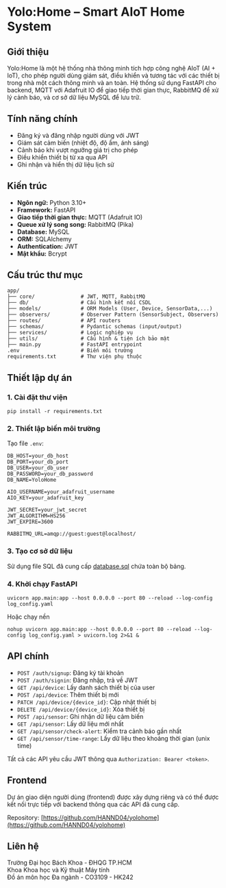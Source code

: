 # Yolo:Home – Smart AIoT Home System

## Giới thiệu

Yolo:Home là một hệ thống nhà thông minh tích hợp công nghệ AIoT (AI + IoT), cho phép người dùng giám sát, điều khiển và tương tác với các thiết bị trong nhà một cách thông minh và an toàn. Hệ thống sử dụng FastAPI cho backend, MQTT với Adafruit IO để giao tiếp thời gian thực, RabbitMQ để xử lý cảnh báo, và cơ sở dữ liệu MySQL để lưu trữ.

## Tính năng chính

- Đăng ký và đăng nhập người dùng với JWT
- Giám sát cảm biến (nhiệt độ, độ ẩm, ánh sáng)
- Cảnh báo khi vượt ngưỡng giá trị cho phép
- Điều khiển thiết bị từ xa qua API
- Ghi nhận và hiển thị dữ liệu lịch sử

## Kiến trúc

- **Ngôn ngữ:** Python 3.10+
- **Framework:** FastAPI
- **Giao tiếp thời gian thực:** MQTT (Adafruit IO)
- **Queue xử lý song song:** RabbitMQ (Pika)
- **Database:** MySQL
- **ORM:** SQLAlchemy
- **Authentication:** JWT
- **Mật khẩu:** Bcrypt

## Cấu trúc thư mục

```
app/
├── core/               # JWT, MQTT, RabbitMQ
├── db/                 # Cấu hình kết nối CSDL
├── models/             # ORM Models (User, Device, SensorData,...)
├── observers/          # Observer Pattern (SensorSubject, Observers)
├── routes/             # API routers
├── schemas/            # Pydantic schemas (input/output)
├── services/           # Logic nghiệp vụ
├── utils/              # Cấu hình & tiện ích bảo mật
├── main.py             # FastAPI entrypoint
.env                    # Biến môi trường
requirements.txt        # Thư viện phụ thuộc
```

## Thiết lập dự án

### 1. Cài đặt thư viện

```
pip install -r requirements.txt
```

### 2. Thiết lập biến môi trường

Tạo file `.env`:

```
DB_HOST=your_db_host
DB_PORT=your_db_port
DB_USER=your_db_user
DB_PASSWORD=your_db_password
DB_NAME=YoloHome

AIO_USERNAME=your_adafruit_username
AIO_KEY=your_adafruit_key

JWT_SECRET=your_jwt_secret
JWT_ALGORITHM=HS256
JWT_EXPIRE=3600

RABBITMQ_URL=amqp://guest:guest@localhost/
```

### 3. Tạo cơ sở dữ liệu

Sử dụng file SQL đã cung cấp [database.sql](sql/database.sql) chứa toàn bộ bảng.

### 4. Khởi chạy FastAPI

```
uvicorn app.main:app --host 0.0.0.0 --port 80 --reload --log-config log_config.yaml
```

Hoặc chạy nền

```
nohup uvicorn app.main:app --host 0.0.0.0 --port 80 --reload --log-config log_config.yaml > uvicorn.log 2>&1 &
```

## API chính

- `POST /auth/signup`: Đăng ký tài khoản
- `POST /auth/signin`: Đăng nhập, trả về JWT
- `GET /api/device`: Lấy danh sách thiết bị của user
- `POST /api/device`: Thêm thiết bị mới
- `PATCH /api/device/{device_id}`: Cập nhật thiết bị
- `DELETE /api/device/{device_id}`: Xóa thiết bị
- `POST /api/sensor`: Ghi nhận dữ liệu cảm biến
- `GET /api/sensor`: Lấy dữ liệu mới nhất
- `GET /api/sensor/check-alert`: Kiểm tra cảnh báo gần nhất
- `GET /api/sensor/time-range`: Lấy dữ liệu theo khoảng thời gian (unix time)

Tất cả các API yêu cầu JWT thông qua `Authorization: Bearer <token>`.

## Frontend

Dự án giao diện người dùng (frontend) được xây dựng riêng và có thể được kết nối trực tiếp với backend thông qua các API đã cung cấp.

Repository: [https://github.com/HANND04/yolohome](https://github.com/HANND04/yolohome)

## Liên hệ

Trường Đại học Bách Khoa - ĐHQG TP.HCM  
Khoa Khoa học và Kỹ thuật Máy tính  
Đồ án môn học Đa ngành - CO3109 - HK242
